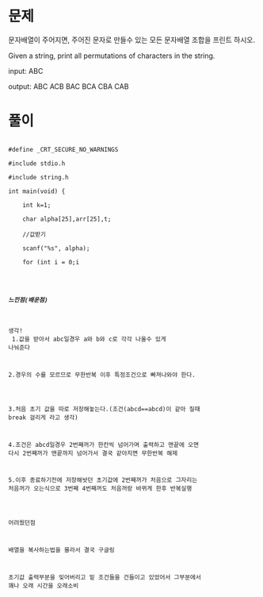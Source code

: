 # 문제
문자배열이 주어지면, 주어진 문자로 만들수 있는 모든 문자배열 조합을 프린트 하시오.



Given a string, print all permutations of characters in the string.



input: ABC

output: ABC ACB BAC BCA CBA CAB


# 풀이

<pre><code>
#define _CRT_SECURE_NO_WARNINGS

#include stdio.h

#include string.h

int main(void) {

	int k=1;
	
	char alpha[25],arr[25],t;
	
	//값받기
	
	scanf("%s", alpha);
	
	for (int i = 0;i<strlen(alpha); i++) {
	
		//배열 같게 해주기
		
		memmove(arr, alpha, sizeof(int) * 5);
		
		//초기값 출력
		
		k = 1;
		
		printf("%s ", alpha);
		
		t = alpha[k + 1];
		
		alpha[k + 1] = alpha[k];
		
		alpha[k] = t;
		
		k++;
		
		//이후 값들
		
		for(;;) {
		
			if (strcmp(alpha, arr) == 0) {
			
				t = alpha[0];
				
				alpha[0] = alpha[i + 1];
				
				alpha[i + 1] = t;
				
				break;
				
			}
			else {
			
				if (k < strlen(alpha)-1) {
				
					printf("%s ", alpha);
					
					t = alpha[k + 1];
					
					alpha[k + 1] = alpha[k];
					
					alpha[k] = t;
					
					k++;
					
				}
				
				else {
				
					k = 1;
					
				}
				
			}
			
		}
		
	}
	
}
</code></pre>

##### 느낀점(배운점)
생각!
<br>
1.값을 받아서 abc일경우 a와 b와 c로 각각 나올수 있게 나눠준다
<br>

2.경우의 수를 모르므로 무한반복 이후 특정조건으로 빠져나와야 한다.
<br>

3.처음 초기 값을 따로 저장해놓는다.(조건(abcd==abcd)이 같아 질때 break 걸리게 라고 생각)
<br>

4.조건은 abcd일경우 2번째꺼가 한칸씩 넘어가며 출력하고 맨끝에 오면 다시 2번째꺼가 맨끝까지 넘어가서 결국 같아지면 무한반복 해제
<br>

5.이후 종료하기전에 저장해놧던 초기값에 2번째꺼가 처음으로 그자리는 처음꺼가 오는식으로 3번째 4번째꺼도 처음꺼랑 바뀌게 한후 반복실행
<br>

어려웠던점
<br>

배열을 복사하는법을 몰라서 결국 구글링
<br>

초기값 출력부분을 잊어버리고 밑 조건들을 건들이고 있었어서 그부분에서 꽤나 오래 시간을 오래소비 
<br>
